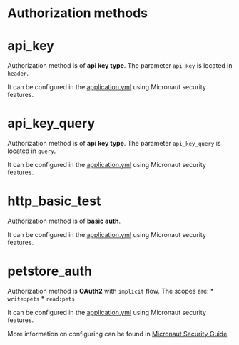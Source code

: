 # Authorization methods
<a name="name"></a>
# api_key
Authorization method is of **api key type**. The parameter `api_key` is located in `header`.

It can be configured in the [application.yml](src/main/resources/application.yml) using Micronaut security features.
<a name="name"></a>
# api_key_query
Authorization method is of **api key type**. The parameter `api_key_query` is located in `query`.

It can be configured in the [application.yml](src/main/resources/application.yml) using Micronaut security features.
<a name="name"></a>
# http_basic_test
Authorization method is of **basic auth**.

It can be configured in the [application.yml](src/main/resources/application.yml) using Micronaut security features.
<a name="name"></a>
# petstore_auth
Authorization method is **OAuth2** with `implicit` flow.
The scopes are: 
    * `write:pets`
    * `read:pets`

It can be configured in the [application.yml](src/main/resources/application.yml) using Micronaut security features.

More information on configuring can be found in [Micronaut Security Guide](https://micronaut-projects.github.io/micronaut-security/latest/guide/#oauth).
